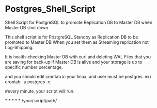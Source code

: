 # Postgres_Shell_Script
Shell Script for PostgreSQL to promote Replication DB to Master DB when Master DB shut down

This shell script is for PostgreSQL Standby as Replication DB to be promoted to Master DB When you set them as Streaming replication not Log-Shipping.

It is health-checking Master DB with curl and deleting WAL Files that you are saving for back-up if Master DB is alive and your storage is up to specific number percentage.

and you should edit crontab in your linux, and user must be postgres.
ex) crontab -u postgres -e

#every minute, your script will run.

&ast; &ast; &ast; &ast; &ast; /your/script/path/
